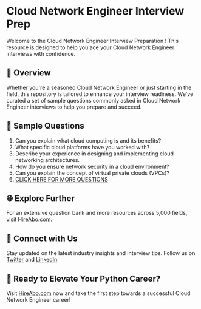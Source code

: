 # Cloud Network Engineer Interview Prep

Welcome to the Cloud Network Engineer Interview Preparation ! This resource is designed to help you ace your Cloud Network Engineer interviews with confidence.

## 🚀 Overview

Whether you're a seasoned Cloud Network Engineer or just starting in the field, this repository is tailored to enhance your interview readiness. We've curated a set of sample questions commonly asked in Cloud Network Engineer interviews to help you prepare and succeed.

## 📝 Sample Questions

1. Can you explain what cloud computing is and its benefits?
2. What specific cloud platforms have you worked with?
3. Describe your experience in designing and implementing cloud networking architectures.
4. How do you ensure network security in a cloud environment?
5. Can you explain the concept of virtual private clouds (VPCs)?
6. [CLICK HERE FOR MORE QUESTIONS](https://hireabo.com/job/0_4_8/Cloud%20Network%20Engineer)

## 🌐 Explore Further

For an extensive question bank and more resources across 5,000 fields, visit [HireAbo.com](https://www.hireabo.com).

## 📱 Connect with Us

Stay updated on the latest industry insights and interview tips. Follow us on [Twitter](https://twitter.com/hireabo) and [LinkedIn](https://www.linkedin.com/in/hire-abo-3609972a8/).

## 🚀 Ready to Elevate Your Python Career?

Visit [HireAbo.com](https://www.hireabo.com) now and take the first step towards a successful Cloud Network Engineer career!